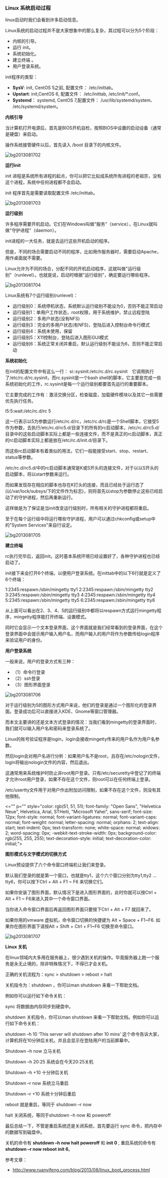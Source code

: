 ### Linux 系统启动过程

linux启动时我们会看到许多启动信息。

Linux系统的启动过程并不是大家想象中的那么复杂，其过程可以分为5个阶段：

- 内核的引导。
- 运行      init。
- 系统初始化。
- 建立终端      。
- 用户登录系统。

init程序的类型：

- **SysV**: init, CentOS 5之前, 配置文件：      /etc/inittab。
- **Upstart**: init,CentOS 6, 配置文件：      /etc/inittab, /etc/init/*.conf。
- **Systemd**： systemd, CentOS 7,配置文件：      /usr/lib/systemd/system、 /etc/systemd/system。

 

**内核引导**

当计算机打开电源后，首先是BIOS开机自检，按照BIOS中设置的启动设备（通常是硬盘）来启动。

操作系统接管硬件以后，首先读入 /boot 目录下的内核文件。

![bg2013081702](file:///C:/Users/24593/AppData/Local/Temp/msohtmlclip1/01/clip_image001.png)

**运行init**

init 进程是系统所有进程的起点，你可以把它比拟成系统所有进程的老祖宗，没有这个进程，系统中任何进程都不会启动。

init 程序首先是需要读取配置文件 /etc/inittab。

![bg2013081703](file:///C:/Users/24593/AppData/Local/Temp/msohtmlclip1/01/clip_image002.png)

**运行级别**

许多程序需要开机启动。它们在Windows叫做"服务"（service），在Linux就叫做"守护进程"（daemon）。

init进程的一大任务，就是去运行这些开机启动的程序。

但是，不同的场合需要启动不同的程序，比如用作服务器时，需要启动Apache，用作桌面就不需要。

Linux允许为不同的场合，分配不同的开机启动程序，这就叫做"运行级别"（runlevel）。也就是说，启动时根据"运行级别"，确定要运行哪些程序。

![bg2013081704](file:///C:/Users/24593/AppData/Local/Temp/msohtmlclip1/01/clip_image003.png)

Linux系统有7个运行级别(runlevel)：

- 运行级别0：系统停机状态，系统默认运行级别不能设为0，否则不能正常启动
- 运行级别1：单用户工作状态，root权限，用于系统维护，禁止远程登陆
- 运行级别2：多用户状态(没有NFS)
- 运行级别3：完全的多用户状态(有NFS)，登陆后进入控制台命令行模式
- 运行级别4：系统未使用，保留
- 运行级别5：X11控制台，登陆后进入图形GUI模式
- 运行级别6：系统正常关闭并重启，默认运行级别不能设为6，否则不能正常启动

 

**系统初始化**

在init的配置文件中有这么一行： si::sysinit:/etc/rc.d/rc.sysinit　它调用执行了/etc/rc.d/rc.sysinit，而rc.sysinit是一个bash shell的脚本，它主要是完成一些系统初始化的工作，rc.sysinit是每一个运行级别都要首先运行的重要脚本。

它主要完成的工作有：激活交换分区，检查磁盘，加载硬件模块以及其它一些需要优先执行任务。

l5:5:wait:/etc/rc.d/rc 5

这一行表示以5为参数运行/etc/rc.d/rc，/etc/rc.d/rc是一个Shell脚本，它接受5作为参数，去执行/etc/rc.d/rc5.d/目录下的所有的rc启动脚本，/etc/rc.d/rc5.d/目录中的这些启动脚本实际上都是一些连接文件，而不是真正的rc启动脚本，真正的rc启动脚本实际上都是放在/etc/rc.d/init.d/目录下。

而这些rc启动脚本有着类似的用法，它们一般能接受start、stop、restart、status等参数。

/etc/rc.d/rc5.d/中的rc启动脚本通常是K或S开头的连接文件，对于以以S开头的启动脚本，将以start参数来运行。

而如果发现存在相应的脚本也存在K打头的连接，而且已经处于运行态了(以/var/lock/subsys/下的文件作为标志)，则将首先以stop为参数停止这些已经启动了的守护进程，然后再重新运行。

这样做是为了保证是当init改变运行级别时，所有相关的守护进程都将重启。

至于在每个运行级中将运行哪些守护进程，用户可以通过chkconfig或setup中的"System Services"来自行设定。

![bg2013081705](file:///C:/Users/24593/AppData/Local/Temp/msohtmlclip1/01/clip_image004.png)

 

**建立终端**

rc执行完毕后，返回init。这时基本系统环境已经设置好了，各种守护进程也已经启动了。

init接下来会打开6个终端，以便用户登录系统。在inittab中的以下6行就是定义了6个终端：

1:2345:respawn:/sbin/mingetty tty1
  2:2345:respawn:/sbin/mingetty tty2
  3:2345:respawn:/sbin/mingetty tty3
  4:2345:respawn:/sbin/mingetty tty4
  5:2345:respawn:/sbin/mingetty tty5
  6:2345:respawn:/sbin/mingetty tty6

从上面可以看出在2、3、4、5的运行级别中都将以respawn方式运行mingetty程序，mingetty程序能打开终端、设置模式。

同时它会显示一个文本登录界面，这个界面就是我们经常看到的登录界面，在这个登录界面中会提示用户输入用户名，而用户输入的用户将作为参数传给login程序来验证用户的身份。

 

**用户登录系统**

一般来说，用户的登录方式有三种：

- （1）命令行登录
- （2）ssh登录
- （3）图形界面登录

![bg2013081706](file:///C:/Users/24593/AppData/Local/Temp/msohtmlclip1/01/clip_image005.png)

对于运行级别为5的图形方式用户来说，他们的登录是通过一个图形化的登录界面。登录成功后可以直接进入KDE、Gnome等窗口管理器。

而本文主要讲的还是文本方式登录的情况：当我们看到mingetty的登录界面时，我们就可以输入用户名和密码来登录系统了。

Linux的账号验证程序是login，login会接收mingetty传来的用户名作为用户名参数。

然后login会对用户名进行分析：如果用户名不是root，且存在/etc/nologin文件，login将输出nologin文件的内容，然后退出。

这通常用来系统维护时防止非root用户登录。只有/etc/securetty中登记了的终端才允许root用户登录，如果不存在这个文件，则root可以在任何终端上登录。

/etc/usertty文件用于对用户作出附加访问限制，如果不存在这个文件，则没有其他限制。

<="" p="" style="color: rgb(51, 51, 51); font-family: "Open Sans", "Helvetica Neue", Helvetica, Arial, STHeiti, "Microsoft Yahei", sans-serif; font-size: 12px; font-style: normal; font-variant-ligatures: normal; font-variant-caps: normal; font-weight: normal; letter-spacing: normal; orphans: 2; text-align: start; text-indent: 0px; text-transform: none; white-space: normal; widows: 2; word-spacing: 0px; -webkit-text-stroke-width: 0px; background-color: rgb(255, 255, 255); text-decoration-style: initial; text-decoration-color: initial;">

 

**图形模式与文字模式的切换方式**

Linux预设提供了六个命令窗口终端机让我们来登录。

默认我们登录的就是第一个窗口，也就是tty1，这个六个窗口分别为tty1,tty2 … tty6，你可以按下Ctrl + Alt + F1 ~ F6 来切换它们。

如果你安装了图形界面，默认情况下是进入图形界面的，此时你就可以按Ctrl + Alt + F1 ~ F6来进入其中一个命令窗口界面。

当你进入命令窗口界面后再返回图形界面只要按下Ctrl + Alt + F7 就回来了。

如果你用的vmware 虚拟机，命令窗口切换的快捷键为 Alt + Space + F1~F6. 如果你在图形界面下请按Alt + Shift + Ctrl + F1~F6 切换至命令窗口。

![bg2013081707](file:///C:/Users/24593/AppData/Local/Temp/msohtmlclip1/01/clip_image006.png)

 

**Linux 关机**

在linux领域内大多用在服务器上，很少遇到关机的操作。毕竟服务器上跑一个服务是永无止境的，除非特殊情况下，不得已才会关机。

正确的关机流程为：sync > shutdown > reboot > halt

关机指令为：shutdown ，你可以man shutdown 来看一下帮助文档。

例如你可以运行如下命令关机：

sync 将数据由内存同步到硬盘中。

shutdown 关机指令，你可以man shutdown 来看一下帮助文档。例如你可以运行如下命令关机：

shutdown –h 10 ‘This server will shutdown after 10 mins’ 这个命令告诉大家，计算机将在10分钟后关机，并且会显示在登陆用户的当前屏幕中。

Shutdown –h now 立马关机

Shutdown –h 20:25 系统会在今天20:25关机

Shutdown –h +10 十分钟后关机

Shutdown –r now 系统立马重启

Shutdown –r +10 系统十分钟后重启

reboot 就是重启，等同于 shutdown –r now

halt 关闭系统，等同于shutdown –h now 和 poweroff

最后总结一下，不管是重启系统还是关闭系统，首先要运行 sync 命令，把内存中的数据写到磁盘中。

关机的命令有 **shutdown –h now halt poweroff** 和 **init 0** , 重启系统的命令有 **shutdown –r now reboot init 6**。

 

参考文章：

- <http://www.ruanyifeng.com/blog/2013/08/linux_boot_process.html>

 